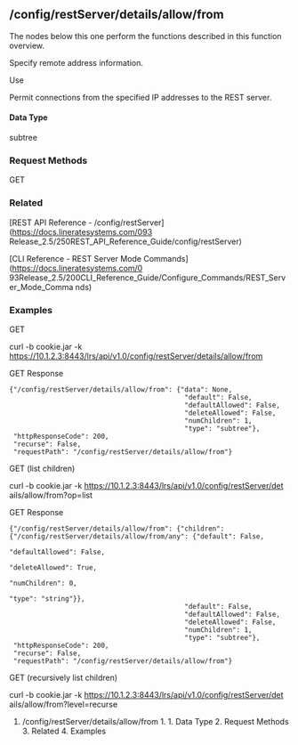 ## /config/restServer/details/allow/from

The nodes below this one perform the functions described in this function
overview.

Specify remote address information.

Use

Permit connections from the specified IP addresses to the REST server.

#### Data Type

subtree

### Request Methods

GET

### Related

[REST API Reference - /config/restServer](https://docs.lineratesystems.com/093
Release_2.5/250REST_API_Reference_Guide/config/restServer)

[CLI Reference - REST Server Mode Commands](https://docs.lineratesystems.com/0
93Release_2.5/200CLI_Reference_Guide/Configure_Commands/REST_Server_Mode_Comma
nds)

### Examples

GET

curl -b cookie.jar -k
https://10.1.2.3:8443/lrs/api/v1.0/config/restServer/details/allow/from

GET Response

    
    {"/config/restServer/details/allow/from": {"data": None,
                                                "default": False,
                                                "defaultAllowed": False,
                                                "deleteAllowed": False,
                                                "numChildren": 1,
                                                "type": "subtree"},
     "httpResponseCode": 200,
     "recurse": False,
     "requestPath": "/config/restServer/details/allow/from"}
    

GET (list children)

curl -b cookie.jar -k https://10.1.2.3:8443/lrs/api/v1.0/config/restServer/det
ails/allow/from?op=list

GET Response

    
    {"/config/restServer/details/allow/from": {"children": {"/config/restServer/details/allow/from/any": {"default": False,
                                                                                                             "defaultAllowed": False,
                                                                                                             "deleteAllowed": True,
                                                                                                             "numChildren": 0,
                                                                                                             "type": "string"}},
                                                "default": False,
                                                "defaultAllowed": False,
                                                "deleteAllowed": False,
                                                "numChildren": 1,
                                                "type": "subtree"},
     "httpResponseCode": 200,
     "recurse": False,
     "requestPath": "/config/restServer/details/allow/from"}
    

GET (recursively list children)

curl -b cookie.jar -k https://10.1.2.3:8443/lrs/api/v1.0/config/restServer/det
ails/allow/from?level=recurse

  1. /config/restServer/details/allow/from
    1.       1. Data Type
    2. Request Methods
    3. Related
    4. Examples

